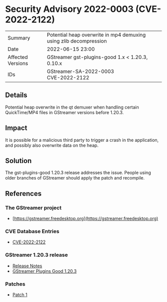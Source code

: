# Security Advisory 2022-0003 (CVE-2022-2122)

<div class="vertical-table">

|                   |     |
| ----------------- | --- |
| Summary           | Potential heap overwrite in mp4 demuxing using zlib decompression |
| Date              | 2022-06-15 23:00 |
| Affected Versions | GStreamer gst-plugins-good 1.x < 1.20.3, 0.10.x |
| IDs               | GStreamer-SA-2022-0003<br/>CVE-2022-2122 |

</div>

## Details

Potential heap overwrite in the qt demuxer when handling certain QuickTime/MP4 files in GStreamer versions before 1.20.3.

## Impact

It is possible for a malicious third party to trigger a crash in the application, and possibly also overwrite data on the heap.

## Solution

The gst-plugins-good 1.20.3 release addresses the issue. People using older branches of GStreamer should apply the patch and recompile.

## References

### The GStreamer project

- [https://gstreamer.freedesktop.org](https://gstreamer.freedesktop.org)

### CVE Database Entries

- [CVE-2022-2122](https://cve.mitre.org/cgi-bin/cvename.cgi?name=CVE-2022-2122)

### GStreamer 1.20.3 release

- [Release Notes](/releases/1.20/#1.20.3)  
- [GStreamer Plugins Good 1.20.3](/src/gst-plugins-good/gst-plugins-good-1.20.3.tar.xz)

### Patches

- [Patch 1](https://gitlab.freedesktop.org/gstreamer/gstreamer/-/commit/14d306da6da51a762c4dc701d161bb52ab66d774.patch)

